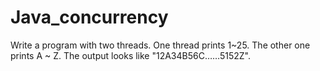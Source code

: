 # Java_concurrency
Write a program with two threads. One thread prints 1~25. The other one prints A ~ Z. The output looks like "12A34B56C……5152Z".
